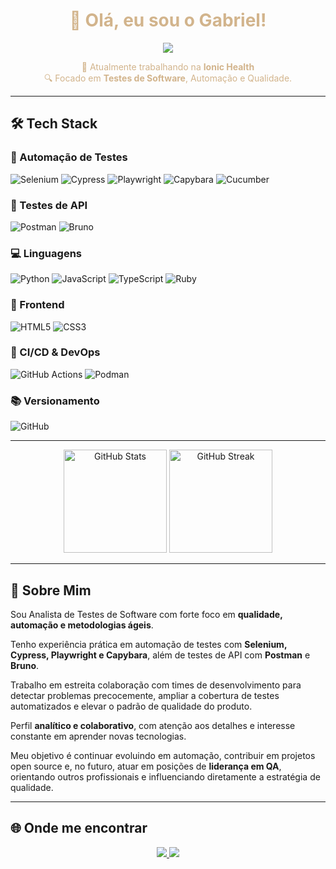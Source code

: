 <h1 align="center" style="color:#D2B48C">👋 Olá, eu sou o Gabriel!</h1>

<p align="center">
  <a href="https://github.com/gabrielucasantos">
    <img src="https://img.shields.io/badge/Software%20Tester%20Analyst-0d1117?style=for-the-badge&logo=github&logoColor=D2B48C" />
  </a>
</p>

<p align="center" style="color:#D2B48C">
  💼 Atualmente trabalhando na <strong>Ionic Health</strong><br/>
  🔍 Focado em <strong>Testes de Software</strong>, Automação e Qualidade.
</p>

---

## 🛠️ Tech Stack

### 🎯 Automação de Testes
![Selenium](https://img.shields.io/badge/Selenium-43B02A?style=for-the-badge&logo=selenium&logoColor=white)
![Cypress](https://img.shields.io/badge/Cypress-17202C?style=for-the-badge&logo=cypress&logoColor=white)
![Playwright](https://img.shields.io/badge/Playwright-2EAD33?style=for-the-badge&logo=playwright&logoColor=white)
![Capybara](https://img.shields.io/badge/Capybara-E9573F?style=for-the-badge&logo&logoColor=white)
![Cucumber](https://img.shields.io/badge/Cucumber-23D96C?style=for-the-badge&logo=cucumber&logoColor=white)

### 🔧 Testes de API
![Postman](https://img.shields.io/badge/Postman-FF6C37?style=for-the-badge&logo=postman&logoColor=white)
![Bruno](https://img.shields.io/badge/Bruno-8A2BE2?style=for-the-badge&logo=bruno&logoColor=white)

### 💻 Linguagens
![Python](https://img.shields.io/badge/Python-3776AB?style=for-the-badge&logo=python&logoColor=white)
![JavaScript](https://img.shields.io/badge/JavaScript-F7DF1E?style=for-the-badge&logo=javascript&logoColor=black)
![TypeScript](https://img.shields.io/badge/TypeScript-3178C6?style=for-the-badge&logo=typescript&logoColor=white)
![Ruby](https://img.shields.io/badge/Ruby-CC342D?style=for-the-badge&logo=ruby&logoColor=white)

### 🎨 Frontend
![HTML5](https://img.shields.io/badge/HTML5-E34F26?style=for-the-badge&logo=html5&logoColor=white)
![CSS3](https://img.shields.io/badge/CSS3-1572B6?style=for-the-badge&logo=css3&logoColor=white)

### 🚀 CI/CD & DevOps
![GitHub Actions](https://img.shields.io/badge/GitHub%20Actions-2088FF?style=for-the-badge&logo=github-actions&logoColor=white)
![Podman](https://img.shields.io/badge/Podman-892CA0?style=for-the-badge&logo=podman&logoColor=white)

### 📚 Versionamento
![GitHub](https://img.shields.io/badge/GitHub-181717?style=for-the-badge&logo=github&logoColor=white)

---

<!-- Banner / Stats -->
<div align="center">
  <img src="https://github-readme-stats.vercel.app/api?username=gabrielucasantos&show_icons=true&title_color=D2B48C&text_color=D2B48C&icon_color=D2B48C&bg_color=0d1117&cache_seconds=2300" height="165" alt="GitHub Stats" />
  <img src="https://github-readme-streak-stats.herokuapp.com?user=gabrielucasantos&theme=dark&hide_border=true&background=0d1117&stroke=D2B48C&ring=D2B48C&fire=D2B48C&currStreakLabel=D2B48C&sideNums=D2B48C&sideLabels=D2B48C&dates=D2B48C" height="165" alt="GitHub Streak" />
</div>

---

## 🚀 Sobre Mim
Sou Analista de Testes de Software com forte foco em **qualidade, automação e metodologias ágeis**.

Tenho experiência prática em automação de testes com **Selenium, Cypress, Playwright e Capybara**, além de testes de API com **Postman** e **Bruno**.  

Trabalho em estreita colaboração com times de desenvolvimento para detectar problemas precocemente, ampliar a cobertura de testes automatizados e elevar o padrão de qualidade do produto.  

Perfil **analítico e colaborativo**, com atenção aos detalhes e interesse constante em aprender novas tecnologias. 

Meu objetivo é continuar evoluindo em automação, contribuir em projetos open source e, no futuro, atuar em posições de **liderança em QA**, orientando outros profissionais e influenciando diretamente a estratégia de qualidade.

---

## 🌐 Onde me encontrar
<p align="center">
  <a href="https://www.linkedin.com/in/gabrielucasantos" target="_blank">
    <img src="https://img.shields.io/badge/LinkedIn-0A66C2?style=for-the-badge&logo=linkedin&logoColor=white"/>
  </a>
  <a href="mailto:gabriel.seuemail@gmail.com">
    <img src="https://img.shields.io/badge/Email-0078D4?style=for-the-badge&logo=microsoft-outlook&logoColor=white"/>
  </a>
</p>
